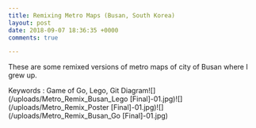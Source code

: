 ```yaml
---
title: Remixing Metro Maps (Busan, South Korea)
layout: post
date: 2018-09-07 18:36:35 +0000
comments: true

---
```

These are some remixed versions of metro maps of city of Busan where I grew up. 

Keywords : Game of Go, Lego, Git Diagram![](/uploads/Metro_Remix_Busan_Lego \[Final\]-01.jpg)![](/uploads/Metro_Remix_Poster \[Final\]-01.jpg)![](/uploads/Metro_Remix_Busan_Go \[Final\]-01.jpg)